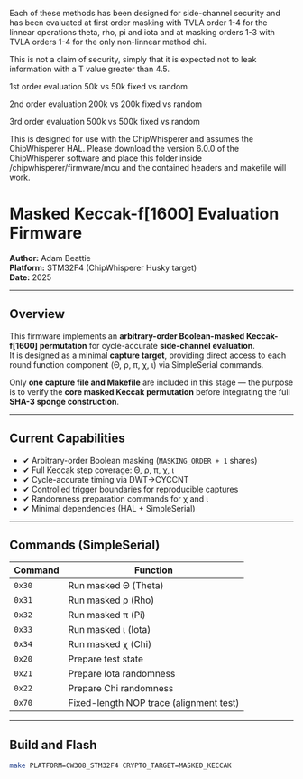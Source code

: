 Each of these methods has been designed for side-channel security and has been evaluated at first order masking with TVLA order 1-4 for the linnear operations 
theta, rho, pi and iota and at masking orders 1-3 with TVLA orders 1-4 for the only non-linnear method chi. 

This is not a claim of security, simply that it is expected not to leak information with a T value greater than 4.5.

1st order evaluation 50k vs 50k fixed vs random

2nd order evaluation 200k vs 200k fixed vs random

3rd order evaluation 500k vs 500k fixed vs random


This is designed for use with the ChipWhisperer and assumes the ChipWhisperer HAL. Please download the version 6.0.0 of the ChipWhisperer software and place this folder inside /chipwhisperer/firmware/mcu and the contained headers and makefile will work.

# Masked Keccak-f[1600] Evaluation Firmware

**Author:** Adam Beattie  
**Platform:** STM32F4 (ChipWhisperer Husky target)  
**Date:** 2025  

---

## Overview
This firmware implements an **arbitrary-order Boolean-masked Keccak-f[1600] permutation** for cycle-accurate **side-channel evaluation**.  
It is designed as a minimal **capture target**, providing direct access to each round function component (Θ, ρ, π, χ, ι) via SimpleSerial commands.

Only **one capture file and Makefile** are included in this stage — the purpose is to verify the **core masked Keccak permutation** before integrating the full **SHA-3 sponge construction**.

---

## Current Capabilities
- ✔ Arbitrary-order Boolean masking (`MASKING_ORDER + 1` shares)
- ✔ Full Keccak step coverage: Θ, ρ, π, χ, ι
- ✔ Cycle-accurate timing via DWT->CYCCNT
- ✔ Controlled trigger boundaries for reproducible captures
- ✔ Randomness preparation commands for χ and ι
- ✔ Minimal dependencies (HAL + SimpleSerial)

---

## Commands (SimpleSerial)
| Command | Function               |
|----------|------------------------|
| `0x30`   | Run masked Θ (Theta)   |
| `0x31`   | Run masked ρ (Rho)     |
| `0x32`   | Run masked π (Pi)      |
| `0x33`   | Run masked ι (Iota)    |
| `0x34`   | Run masked χ (Chi)     |
| `0x20`   | Prepare test state     |
| `0x21`   | Prepare Iota randomness |
| `0x22`   | Prepare Chi randomness  |
| `0x70`   | Fixed-length NOP trace (alignment test) |

---

## Build and Flash
```bash
make PLATFORM=CW308_STM32F4 CRYPTO_TARGET=MASKED_KECCAK
